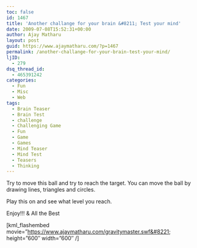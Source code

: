 ```yaml
---
toc: false
id: 1467
title: 'Another challange for your brain &#8211; Test your mind'
date: 2009-07-08T15:52:31+00:00
author: Ajay Matharu
layout: post
guid: https://www.ajaymatharu.com/?p=1467
permalink: /another-challange-for-your-brain-test-your-mind/
ljID:
  - 279
dsq_thread_id:
  - 465391242
categories:
  - Fun
  - Misc
  - Web
tags:
  - Brain Teaser
  - Brain Test
  - challenge
  - Challenging Game
  - Fun
  - Game
  - Games
  - Mind Teaser
  - Mind Test
  - Teasers
  - Thinking
---
```

Try to move this ball and try to reach the target. You can move the ball by drawing lines, triangles and circles.

Play this on and see what level you reach.

Enjoy!!! & All the Best

[kml_flashembed movie=&#8221;https://www.ajaymatharu.com/gravitymaster.swf&#8221; height=&#8221;600&#8243; width=&#8221;600&#8243; /]
